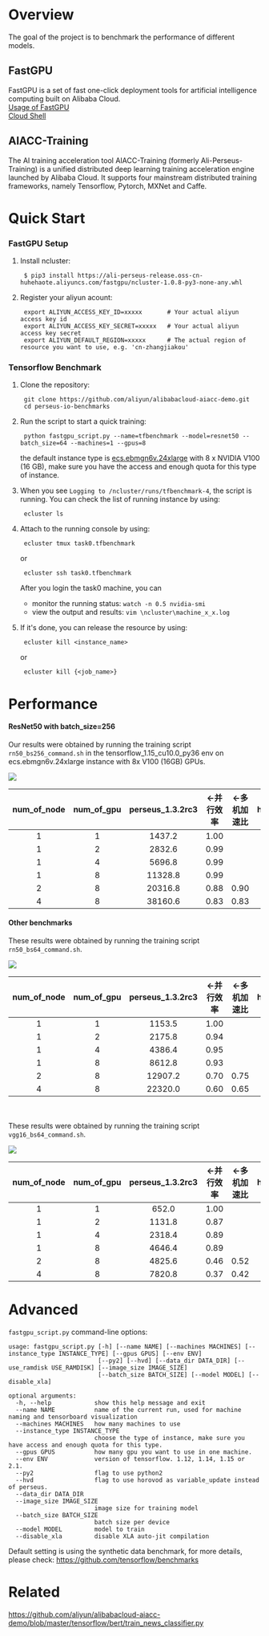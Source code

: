 # Overview
The goal of the project is to benchmark the performance of different models. 
## FastGPU

FastGPU is a set of fast one-click deployment tools for artificial intelligence computing built on Alibaba Cloud.  
  [Usage of FastGPU](doc/fastgpu.md)  
  [Cloud Shell](https://shell.aliyun.com/?__source=sls.console.aliyun.com#/)  

## AIACC-Training
The AI training acceleration tool AIACC-Training (formerly Ali-Perseus-Training) is a unified distributed deep learning training acceleration engine launched by Alibaba Cloud. It supports four mainstream distributed training frameworks, namely Tensorflow, Pytorch, MXNet and Caffe.



# Quick Start 

### FastGPU Setup
1. Install ncluster:

        $ pip3 install https://ali-perseus-release.oss-cn-huhehaote.aliyuncs.com/fastgpu/ncluster-1.0.8-py3-none-any.whl
2. Register your aliyun acount:
        
        export ALIYUN_ACCESS_KEY_ID=xxxxx       # Your actual aliyun access key id
        export ALIYUN_ACCESS_KEY_SECRET=xxxxx   # Your actual aliyun access key secret
        export ALIYUN_DEFAULT_REGION=xxxxx      # The actual region of resource you want to use, e.g. 'cn-zhangjiakou'
    
### Tensorflow Benchmark 
1. Clone the repository:
        
        git clone https://github.com/aliyun/alibabacloud-aiacc-demo.git
        cd perseus-io-benchmarks

2. Run the script to start a quick training:

        python fastgpu_script.py --name=tfbenchmark --model=resnet50 --batch_size=64 --machines=1 --gpus=8
        
    the default instance type is [ecs.ebmgn6v.24xlarge](<https://help.aliyun.com/document_detail/60576.html#section-lke-80h-kzu>) with 8 x NVIDIA V100 (16 GB), make sure you have the access and enough quota for this type of instance.

3. When you see `Logging to /ncluster/runs/tfbenchmark-4`, the script is running. You can check the list of running instance by using:
        
        ecluster ls

4. Attach to the running console by using:
    
        ecluster tmux task0.tfbenchmark
    
    or 
    
        ecluster ssh task0.tfbenchmark
    
    After you login the task0 machine, you can
    - monitor the running status:  `watch -n 0.5 nvidia-smi`
    - view the output and results: `vim \ncluster\machine_x_x.log`  

5. If it's done, you can release the resource by using:

        ecluster kill <instance_name>
        
    or
        
        ecluster kill {<job_name>}
    

    
        
    

# Performance 


#### ResNet50 with batch_size=256
Our results were obtained by running the training script `rn50_bs256_command.sh` in the tensorflow_1.15_cu10.0_py36 env on ecs.ebmgn6v.24xlarge instance with 8x V100 (16GB) GPUs.

![](docs/ResNet50_batchsize256.png)

| **num_of_node** | **num_of_gpu** | **perseus_1.3.2rc3**  | **<-并行效率** | **<-多机加速比** | **horovod_0.19.2** | **<-并行效率** | **<-多机加速比** | **perseues vs horovod** |
|:---:|:---:|:---:|:---:|:---:|:---:|:---:|:---:|:---:|
| 1	| 1	| 1437.2 | 1.00 |  | 1424.4 | 1.00 |  | 1.01 |
| 1	| 2	| 2832.6 | 0.99 |  | 2836.8 | 1.00 |  | 1.08 |
| 1	| 4	| 5696.8 | 0.99 |  | 5674.4 | 1.00 |  | 1.00 |
| 1	| 8	| 11328.8 |	0.99 |  | 11140.8 |	0.98 |  | 1.02 |
| 2	| 8	| 20316.8 |	0.88 | 0.90 | 17654.4 | 0.77 | 0.79 | 1.15 |
| 4	| 8	| 38160.6 |	0.83 | 0.83 | 30579.2 | 0.67 | 0.69 | 1.25 |

#### Other benchmarks


These results were obtained by running the training script `rn50_bs64_command.sh`. 

![](docs/ResNet50_batchsize64.png)

| **num_of_node** | **num_of_gpu** | **perseus_1.3.2rc3**  | **<-并行效率** | **<-多机加速比** | **horovod_0.19.2** | **<-并行效率** | **<-多机加速比** | **perseues vs horovod** |
|:---:|:---:|:---:|:---:|:---:|:---:|:---:|:---:|:---:|
| 1	| 1	| 1153.5 | 1.00 |  | 1081.9 | 1.00 |  | 1.07 |
| 1	| 2	| 2175.8 | 0.94 |  | 2009.2 | 0.93 |  | 1.08 |
| 1	| 4	| 4386.4 | 0.95 |  | 4143.2 | 0.96 |  | 1.06 |
| 1	| 8	| 8612.8 |	0.93 |  | 8092.0 |	0.93 |  | 1.06 |
| 2	| 8	| 12907.2 |	0.70 | 0.75 | 9571.2 | 0.55 | 0.59 | 1.35 |
| 4	| 8	| 22320.0 |	0.60 | 0.65 | 13228.8 | 0.38 | 0.41 | 1.69 |
\
\
These results were obtained by running the training script `vgg16_bs64_command.sh`. 

![](docs/VGG16_batchsize64.png)

| **num_of_node** | **num_of_gpu** | **perseus_1.3.2rc3**  | **<-并行效率** | **<-多机加速比** | **horovod_0.19.2** | **<-并行效率** | **<-多机加速比** | **perseues vs horovod** |
|:---:|:---:|:---:|:---:|:---:|:---:|:---:|:---:|:---:|
| 1	| 1	| 652.0 | 1.00 |  | 636.7 | 1.00 |  | 1.07 |
| 1	| 2	| 1131.8 | 0.87 |  | 1019.8 | 0.80 |  | 1.11 |
| 1	| 4	| 2318.4 | 0.89 |  | 2163.2 | 0.85 |  | 1.07 |
| 1	| 8	| 4646.4 |	0.89 |  | 4268.8 |	0.84 |  | 1.09 |
| 2	| 8	| 4825.6 |	0.46 | 0.52 | 2996.8 | 0.29 | 0.35 | 1.61 |
| 4	| 8	| 7820.8 |	0.37 | 0.42 | 4416.0 | 0.22 | 0.26 | 1.77 |




# Advanced

`fastgpu_script.py` command-line options:

    usage: fastgpu_script.py [-h] [--name NAME] [--machines MACHINES] [--instance_type INSTANCE_TYPE] [--gpus GPUS] [--env ENV]
                             [--py2] [--hvd] [--data_dir DATA_DIR] [--use_ramdisk USE_RAMDISK] [--image_size IMAGE_SIZE]
                             [--batch_size BATCH_SIZE] [--model MODEL] [--disable_xla]
    
    optional arguments:
      -h, --help            show this help message and exit
      --name NAME           name of the current run, used for machine naming and tensorboard visualization
      --machines MACHINES   how many machines to use
      --instance_type INSTANCE_TYPE
                            choose the type of instance, make sure you have access and enough quota for this type.
      --gpus GPUS           how many gpu you want to use in one machine.
      --env ENV             version of tensorflow. 1.12, 1.14, 1.15 or 2.1.
      --py2                 flag to use python2
      --hvd                 flag to use horovod as variable_update instead of perseus.
      --data_dir DATA_DIR
      --image_size IMAGE_SIZE
                            image size for training model
      --batch_size BATCH_SIZE
                            batch size per device
      --model MODEL         model to train
      --disable_xla         disable XLA auto-jit compilation

Default setting is using the synthetic data benchmark, for more details, please check: https://github.com/tensorflow/benchmarks 


# Related

https://github.com/aliyun/alibabacloud-aiacc-demo/blob/master/tensorflow/bert/train_news_classifier.py